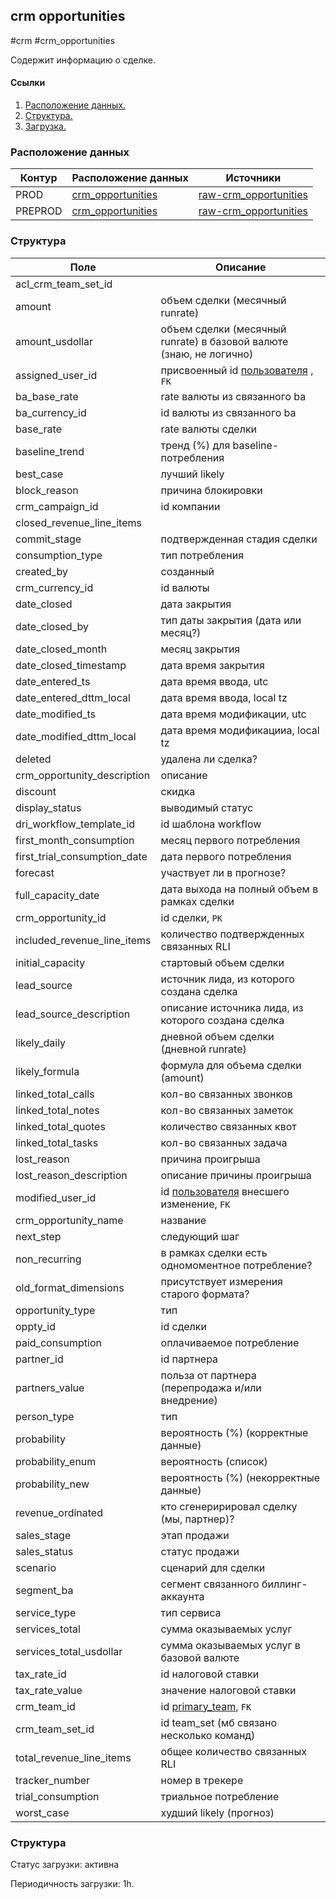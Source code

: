 ## crm opportunities
#crm #crm_opportunities

Содержит информацию о сделке.


#### Ссылки
1. [Расположение данных.](#расположение-данных)
2. [Структура.](#структура)
3. [Загрузка.](#загрузка)


### Расположение данных

| Контур  | Расположение данных                                                                                                      | Источники                                                                                                                                   |
|---------|--------------------------------------------------------------------------------------------------------------------------|---------------------------------------------------------------------------------------------------------------------------------------------|
| PROD    | [crm_opportunities](https://yt.yandex-team.ru/hahn/navigation?path=//home/cloud-dwh/data/prod/ods/crm/crm_opportunities) | [raw-crm_opportunities](https://yt.yandex-team.ru/hahn/navigation?path=//home/cloud-dwh/data/prod/raw/mysql/crm-cloud/cloud8_opportunities) |
| PREPROD | [crm_opportunities](https://yt.yandex-team.ru/hahn/navigation?path=//home/cloud-dwh/data/prod/ods/crm/crm_opportunities) | [raw-crm_opportunities](https://yt.yandex-team.ru/hahn/navigation?path=//home/cloud-dwh/data/prod/raw/mysql/crm-cloud/cloud8_opportunities) |


### Структура

| Поле                         | Описание                                                                                                                         |
|------------------------------|----------------------------------------------------------------------------------------------------------------------------------|
| acl_crm_team_set_id          |                                                                                                                                  |
| amount                       | объем сделки (месячный runrate)                                                                                                  |
| amount_usdollar              | объем сделки (месячный runrate) в базовой валюте (знаю, не логично)                                                              |
| assigned_user_id             | присвоенный id [пользователя](https://a.yandex-team.ru/arc_vcs/cloud/dwh/nirvana/vh/workflows/ods/yt/crm/crm_users) , `FK`       |
| ba_base_rate                 | rate валюты из связанного ba                                                                                                     |
| ba_currency_id               | id валюты из связанного ba                                                                                                       |
| base_rate                    | rate валюты сделки                                                                                                               |
| baseline_trend               | тренд (%) для baseline-потребления                                                                                               |
| best_case                    | лучший likely                                                                                                                    |
| block_reason                 | причина блокировки                                                                                                               |
| crm_campaign_id              | id компании                                                                                                                      |
| closed_revenue_line_items    |                                                                                                                                  |
| commit_stage                 | подтвержденная стадия сделки                                                                                                     |
| consumption_type             | тип потребления                                                                                                                  |
| created_by                   | созданный                                                                                                                        |
| crm_currency_id              | id валюты                                                                                                                        |
| date_closed                  | дата закрытия                                                                                                                    |
| date_closed_by               | тип даты закрытия (дата или месяц?)                                                                                              |
| date_closed_month            | месяц закрытия                                                                                                                   |
| date_closed_timestamp        | дата время закрытия                                                                                                              |
| date_entered_ts              | дата время ввода, utc                                                                                                            |
| date_entered_dttm_local      | дата время ввода, local tz                                                                                                       |
| date_modified_ts             | дата время модификации, utc                                                                                                      |
| date_modified_dttm_local     | дата время модификацииа, local tz                                                                                                |
| deleted                      | удалена ли сделка?                                                                                                               |
| crm_opportunity_description  | описание                                                                                                                         |
| discount                     | скидка                                                                                                                           |
| display_status               | выводимый статус                                                                                                                 |
| dri_workflow_template_id     | id шаблона workflow                                                                                                              |
| first_month_consumption      | месяц первого потребления                                                                                                        |
| first_trial_consumption_date | дата первого потребления                                                                                                         |
| forecast                     | участвует ли в прогнозе?                                                                                                         |
| full_capacity_date           | дата выхода на полный объем в рамках сделки                                                                                      |
| crm_opportunity_id           | id сделки, `PK`                                                                                                                  |
| included_revenue_line_items  | количество подтвержденных связанных RLI                                                                                          |
| initial_capacity             | стартовый объем сделки                                                                                                           |
| lead_source                  | источник лида, из которого создана сделка                                                                                        |
| lead_source_description      | описание источника лида, из которого создана сделка                                                                              |
| likely_daily                 | дневной объем сделки (дневной runrate)                                                                                           |
| likely_formula               | формула для объема сделки (amount)                                                                                               |
| linked_total_calls           | кол-во связанных звонков                                                                                                         |
| linked_total_notes           | кол-во связанных заметок                                                                                                         |
| linked_total_quotes          | количество связанных квот                                                                                                        |
| linked_total_tasks           | кол-во связанных задача                                                                                                          |
| lost_reason                  | причина проигрыша                                                                                                                |
| lost_reason_description      | описание причины проигрыша                                                                                                       |
| modified_user_id             | id [пользователя](https://a.yandex-team.ru/arc_vcs/cloud/dwh/nirvana/vh/workflows/ods/yt/crm/crm_users) внесшего изменение, `FK` |
| crm_opportunity_name         | название                                                                                                                         |
| next_step                    | следующий шаг                                                                                                                    |
| non_recurring                | в рамках сделки есть одномоментное потребление?                                                                                  |
| old_format_dimensions        | присутствует измерения старого формата?                                                                                          |
| opportunity_type             | тип                                                                                                                              |
| oppty_id                     | id сделки                                                                                                                        |
| paid_consumption             | оплачиваемое потребление                                                                                                         |
| partner_id                   | id партнера                                                                                                                      |
| partners_value               | польза от партнера (перепродажа и/или внедрение)                                                                                 |
| person_type                  | тип                                                                                                                              |
| probability                  | вероятность (%) (корректные данные)                                                                                              |
| probability_enum             | вероятность (список)                                                                                                             |
| probability_new              | вероятность (%) (некорректные данные)                                                                                            |
| revenue_ordinated            | кто сгенеририровал сделку (мы, партнер)?                                                                                         |
| sales_stage                  | этап продажи                                                                                                                     |
| sales_status                 | статус продажи                                                                                                                   |
| scenario                     | сценарий для сделки                                                                                                              |
| segment_ba                   | сегмент связанного биллинг-аккаунта                                                                                              |
| service_type                 | тип сервиса                                                                                                                      |
| services_total               | сумма оказываемых услуг                                                                                                          |
| services_total_usdollar      | сумма оказываемых услуг в базовой валюте                                                                                         |
| tax_rate_id                  | id налоговой ставки                                                                                                              |
| tax_rate_value               | значение налоговой ставки                                                                                                        |
| crm_team_id                  | id [primary_team](https://a.yandex-team.ru/arc_vcs/cloud/dwh/nirvana/vh/workflows/ods/yt/crm/crm_teams), `FK`                    |
| crm_team_set_id              | id team_set (мб связано несколько команд)                                                                                        |
| total_revenue_line_items     | общее количество связанных RLI                                                                                                   |
| tracker_number               | номер в трекере                                                                                                                  |
| trial_consumption            | триальное потребление                                                                                                            |
| worst_case                   | худший likely (прогноз)                                                                                                          |


### Структура
Статус загрузки: активна

Периодичность загрузки: 1h.
